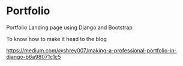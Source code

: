# Portfolio
Portfolio Landing page using Django and Bootstrap


To know how to make it head to the blog 


https://medium.com/@shrey007/making-a-professional-portfolio-in-django-b6a98071c1c5
